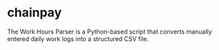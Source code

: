 # chainpay
The Work Hours Parser is a Python-based script that converts manually entered daily work logs into a structured CSV file.
